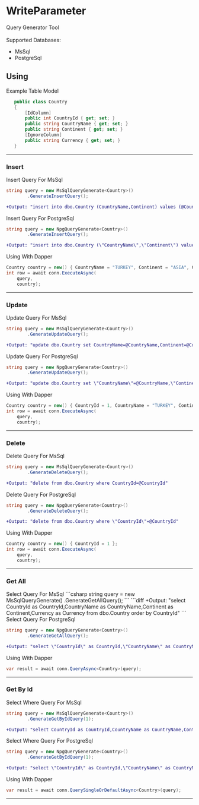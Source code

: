 # WriteParameter
Query Generator Tool<br>
<br>
Supported Databases:
<ul>
<li>MsSql</li>
<li>PostgreSql</li>
</ul>
<h2>Using</h2>
Example Table Model

 ```csharp
    public class Country
    {
        [IdColumn]
        public int CountryId { get; set; }
        public string CountryName { get; set; }
        public string Continent { get; set; }
        [IgnoreColumn]
        public string Currency { get; set; }
    }
```
<hr>
<h3>Insert</h3>
Insert Query For MsSql

```csharp
string query = new MsSqlQueryGenerate<Country>()
        .GenerateInsertQuery();
```
```diff
+Output: "insert into dbo.Country (CountryName,Continent) values (@CountryName,@Continent)"
```
Insert Query For PostgreSql

```csharp
string query = new NpgQueryGenerate<Country>()
        .GenerateInsertQuery();
```
```diff
+Output: "insert into dbo.Country (\"CountryName\",\"Continent\") values (@CountryName,@Continent)"
```

Using With Dapper

```csharp
Country country = new() { CountryName = "TURKEY", Continent = "ASIA", Currency = "TRY" };
int row = await conn.ExecuteAsync(
    query,
    country);
```
<hr>

<h3>Update</h3>
Update Query For MsSql

```csharp
string query = new MsSqlQueryGenerate<Country>()
        .GenerateUpdateQuery();
```
```diff
+Output: "update dbo.Country set CountryName=@CountryName,Continent=@Continent where CountryId=@CountryId"
```
Update Query For PostgreSql

```csharp
string query = new NpgQueryGenerate<Country>()
        .GenerateUpdateQuery();
```
```diff
+Output: "update dbo.Country set \"CountryName\"=@CountryName,\"Continent\"=@Continent where \"CountryId\"=@CountryId"
```

Using With Dapper

```csharp
Country country = new() { CountryId = 1, CountryName = "TURKEY", Continent = "ASIA", Currency = "TRY" };
int row = await conn.ExecuteAsync(
    query,
    country);
```
<hr>

<h3>Delete</h3>
Delete Query For MsSql

```csharp
string query = new MsSqlQueryGenerate<Country>()
        .GenerateDeleteQuery();
```
```diff
+Output: "delete from dbo.Country where CountryId=@CountryId"
```
Delete Query For PostgreSql

```csharp
string query = new NpgQueryGenerate<Country>()
        .GenerateDeleteQuery();
```
```diff
+Output: "delete from dbo.Country where \"CountryId\"=@CountryId"
```

Using With Dapper

```csharp
Country country = new() { CountryId = 1 };
int row = await conn.ExecuteAsync(
    query,
    country);
```
<hr>

<h3>Get All</h3>
Select Query For MsSql
```csharp
string query = new MsSqlQueryGenerate<Country>()
        .GenerateGetAllQuery();
```
```diff
+Output: "select CountryId as CountryId,CountryName as CountryName,Continent as Continent,Currency as Currency from dbo.Country order by CountryId"
```
Select Query For PostgreSql

```csharp
string query = new NpgQueryGenerate<Country>()
        .GenerateGetAllQuery();
```
```diff
+Output: "select \"CountryId\" as CountryId,\"CountryName\" as CountryName,\"Continent\" as Continent,\"Currency\" as Currency from dbo.BaseModel order by \"CountryId\""
```

Using With Dapper

```csharp
var result = await conn.QueryAsync<Country>(query);
```
<hr>
<h3>Get By Id</h3>
Select Where Query For MsSql

```csharp
string query = new MsSqlQueryGenerate<Country>()
        .GenerateGetByIdQuery(1);
```
```diff
+Output: "select CountryId as CountryId,CountryName as CountryName,Continent as Continent,Currency as Currency from dbo.Country where CountryId=1"
```
Select Where Query For PostgreSql

```csharp
string query = new NpgQueryGenerate<Country>()
        .GenerateGetByIdQuery(1);
```
```diff
+Output: "select \"CountryId\" as CountryId,\"CountryName\" as CountryName,\"Continent\" as Continent,\"Currency\" as Currency from dbo.Country where \"CountryId\"=1"
```

Using With Dapper

```csharp
var result = await conn.QuerySingleOrDefaultAsync<Country>(query);
```
<hr>
